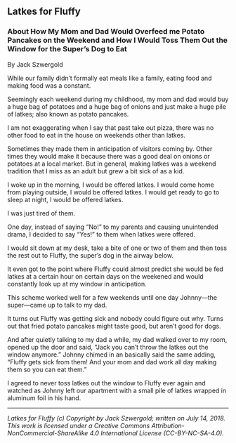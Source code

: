 ## Latkes for Fluffy
### About How My Mom and Dad Would Overfeed me Potato Pancakes on the Weekend and How I Would Toss Them Out the Window for the Super’s Dog to Eat

By Jack Szwergold

While our family didn’t formally eat meals like a family, eating food and making food was a constant.

Seemingly each weekend during my childhood, my mom and dad would buy a huge bag of potatoes and a huge bag of onions and just make a huge pile of latkes; also known as potato pancakes.

I am not exaggerating when I say that past take out pizza, there was no other food to eat in the house on weekends other than latkes.

Sometimes they made them in anticipation of visitors coming by. Other times they would make it because there was a good deal on onions or potatoes at a local market. But in general, making latkes was a weekend tradition that I miss as an adult but grew a bit sick of as a kid.

I woke up in the morning, I would be offered latkes. I would come home from playing outside, I would be offered latkes. I would get ready to go to sleep at night, I would be offered latkes.

I was just tired of them.

One day, instead of saying “No!” to my parents and causing unuintended drama, I decided to say “Yes!” to them when latkes were offered.

I would sit down at my desk, take a bite of one or two of them and then toss the rest out to Fluffy, the super’s dog in the airway below.

It even got to the point where Fluffy could almost predict she would be fed latkes at a certain hour on certain days on the weekened and would constantly look up at my window in anticipation.

This scheme worked well for a few weekends until one day Johnny—the super—came up to talk to my dad.

It turns out Fluffy was getting sick and nobody could figure out why. Turns out that fried potato pancakes might taste good, but aren’t good for dogs.

And after quietly talking to my dad a while, my dad walked over to my room, opened up the door and said, “Jack you can’t throw the latkes out the window anymore.” Johnny chimed in an basically said the same adding, “Fluffy gets sick from them! And your mom and dad work all day making them so you can eat them.”

I agreed to never toss latkes out the window to Fluffy ever again and watched as Johnny left our apartment with a small pile of latkes wrapped in aluminum foil in his hand.

***

*Latkes for Fluffy (c) Copyright by Jack Szwergold; written on July 14, 2018. This work is licensed under a Creative Commons Attribution-NonCommercial-ShareAlike 4.0 International License (CC-BY-NC-SA-4.0).*